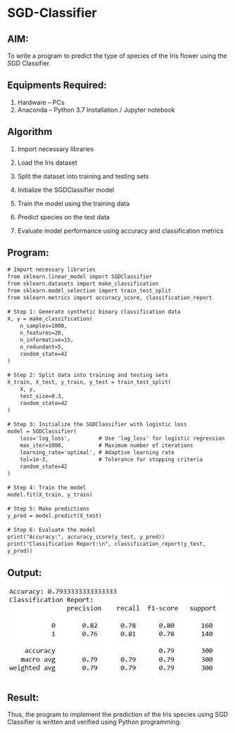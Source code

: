# SGD-Classifier
## AIM:
To write a program to predict the type of species of the Iris flower using the SGD Classifier.

## Equipments Required:
1. Hardware – PCs
2. Anaconda – Python 3.7 Installation / Jupyter notebook

## Algorithm
1. Import necessary libraries
 
2. Load the Iris dataset

3. Split the dataset into training and testing sets  

4. Initialize the SGDClassifier model  

5. Train the model using the training data  

6. Predict species on the test data  

7. Evaluate model performance using accuracy and classification metrics

## Program:
```
# Import necessary libraries
from sklearn.linear_model import SGDClassifier
from sklearn.datasets import make_classification
from sklearn.model_selection import train_test_split
from sklearn.metrics import accuracy_score, classification_report

# Step 1: Generate synthetic binary classification data
X, y = make_classification(
    n_samples=1000,
    n_features=20,
    n_informative=15,
    n_redundant=5,
    random_state=42
)

# Step 2: Split data into training and testing sets
X_train, X_test, y_train, y_test = train_test_split(
    X, y,
    test_size=0.3,
    random_state=42
)

# Step 3: Initialize the SGDClassifier with logistic loss
model = SGDClassifier(
    loss='log_loss',         # Use 'log_loss' for logistic regression
    max_iter=1000,           # Maximum number of iterations
    learning_rate='optimal', # Adaptive learning rate
    tol=1e-3,                # Tolerance for stopping criteria
    random_state=42
)

# Step 4: Train the model
model.fit(X_train, y_train)

# Step 5: Make predictions
y_pred = model.predict(X_test)

# Step 6: Evaluate the model
print("Accuracy:", accuracy_score(y_test, y_pred))
print("Classification Report:\n", classification_report(y_test, y_pred))
```

## Output:
![alt text](<Screenshot 2025-10-07 011539.png>)


## Result:
Thus, the program to implement the prediction of the Iris species using SGD Classifier is written and verified using Python programming.
